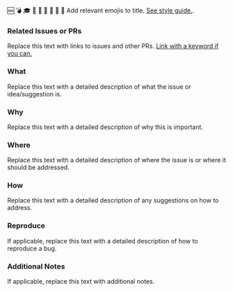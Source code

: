 :new: :bomb: :mortar_board: :memo: :robot: :lipstick: :bug: :telescope: :art: Add relevant emojis to title. [See style guide.](https://github.com/jameshughes89/cs2XX-ComputerArchitecture/blob/main/CONTRIBUTING.md#style-guidelines).

### Related Issues or PRs

Replace this text with links to issues and other PRs. [Link with a keyword if you can.](https://docs.github.com/en/issues/tracking-your-work-with-issues/creating-issues/linking-a-pull-request-to-an-issue)

### What

Replace this text with a detailed description of what the issue or idea/suggestion is.

### Why

Replace this text with a detailed description of why this is important.

### Where

Replace this text with a detailed description of where the issue is or where it should be addressed.

### How

Replace this text with a detailed description of any suggestions on how to address.

### Reproduce

If applicable, replace this text with a detailed description of how to reproduce a bug.

### Additional Notes

If applicable, replace this text with additional notes.
